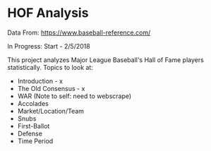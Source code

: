 # HOF Analysis

Data From: https://www.baseball-reference.com/

In Progress: Start - 2/5/2018

This project analyzes Major League Baseball's Hall of Fame players statistically.
Topics to look at:
* Introduction - x
* The Old Consensus - x
* WAR (Note to self: need to webscrape)
* Accolades
* Market/Location/Team
* Snubs
* First-Ballot
* Defense
* Time Period
